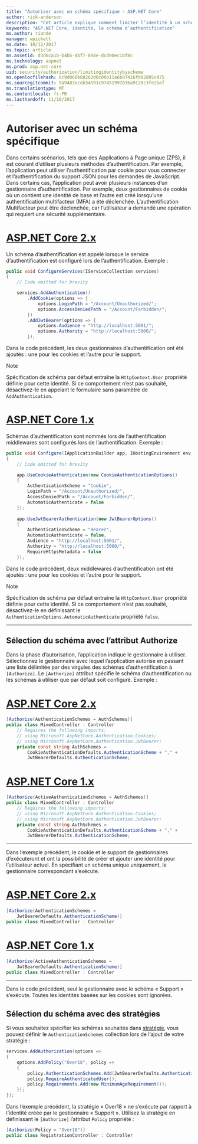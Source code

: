 ```yaml
---
title: "Autoriser avec un schéma spécifique - ASP.NET Core"
author: rick-anderson
description: "Cet article explique comment limiter l’identité à un schéma spécifique lorsque vous travaillez avec plusieurs méthodes d’authentification."
keywords: "ASP.NET Core, identité, le schéma d’authentification"
ms.author: riande
manager: wpickett
ms.date: 10/12/2017
ms.topic: article
ms.assetid: d3d6ca1b-b4b5-4bf7-898e-dcd90ec1bf8c
ms.technology: aspnet
ms.prod: asp.net-core
uid: security/authorization/limitingidentitybyscheme
ms.openlocfilehash: 8c9d068b88263d0c06b11a6b87416fb02885c475
ms.sourcegitcommit: 9a9483aceb34591c97451997036a9120c3fe2baf
ms.translationtype: MT
ms.contentlocale: fr-FR
ms.lasthandoff: 11/10/2017
---
```

# <a name="authorize-with-a-specific-scheme"></a>Autoriser avec un schéma spécifique

Dans certains scénarios, tels que des Applications à Page unique (ZPS), il est courant d’utiliser plusieurs méthodes d’authentification. Par exemple, l’application peut utiliser l’authentification par cookie pour vous connecter et l’authentification du support JSON pour les demandes de JavaScript. Dans certains cas, l’application peut avoir plusieurs instances d’un gestionnaire d’authentification. Par exemple, deux gestionnaires de cookie où un contient une identité de base et l’autre est créé lorsqu’une authentification multifacteur (MFA) a été déclenchée. L’authentification Multifacteur peut être déclenchée, car l’utilisateur a demandé une opération qui requiert une sécurité supplémentaire.

# <a name="aspnet-core-2xtabaspnetcore2x"></a>[ASP.NET Core 2.x](#tab/aspnetcore2x)

Un schéma d’authentification est appelé lorsque le service d’authentification est configuré lors de l’authentification. Exemple :

```csharp
public void ConfigureServices(IServiceCollection services)
{
    // Code omitted for brevity

    services.AddAuthentication()
        .AddCookie(options => {
            options.LoginPath = "/Account/Unauthorized/";
            options.AccessDeniedPath = "/Account/Forbidden/";
        })
        .AddJwtBearer(options => {
            options.Audience = "http://localhost:5001/";
            options.Authority = "http://localhost:5000/";
        });
```

Dans le code précédent, les deux gestionnaires d’authentification ont été ajoutés : une pour les cookies et l’autre pour le support.

>[!NOTE]
>Spécification de schéma par défaut entraîne la `HttpContext.User` propriété définie pour cette identité. Si ce comportement n’est pas souhaité, désactivez-le en appelant le formulaire sans paramètre de `AddAuthentication`.

# <a name="aspnet-core-1xtabaspnetcore1x"></a>[ASP.NET Core 1.x](#tab/aspnetcore1x)

Schémas d’authentification sont nommés lors de l’authentification middlewares sont configurés lors de l’authentification. Exemple :

```csharp
public void Configure(IApplicationBuilder app, IHostingEnvironment env, ILoggerFactory loggerFactory)
{
    // Code omitted for brevity

    app.UseCookieAuthentication(new CookieAuthenticationOptions()
    {
        AuthenticationScheme = "Cookie",
        LoginPath = "/Account/Unauthorized/",
        AccessDeniedPath = "/Account/Forbidden/",
        AutomaticAuthenticate = false
    });
    
    app.UseJwtBearerAuthentication(new JwtBearerOptions()
    {
        AuthenticationScheme = "Bearer",
        AutomaticAuthenticate = false,
        Audience = "http://localhost:5001/",
        Authority = "http://localhost:5000/",
        RequireHttpsMetadata = false
    });
```

Dans le code précédent, deux middlewares d’authentification ont été ajoutés : une pour les cookies et l’autre pour le support.

>[!NOTE]
>Spécification de schéma par défaut entraîne la `HttpContext.User` propriété définie pour cette identité. Si ce comportement n’est pas souhaité, désactivez-le en définissant le `AuthenticationOptions.AutomaticAuthenticate` propriété `false`.

---

## <a name="selecting-the-scheme-with-the-authorize-attribute"></a>Sélection du schéma avec l’attribut Authorize

Dans la phase d’autorisation, l’application indique le gestionnaire à utiliser. Sélectionnez le gestionnaire avec lequel l’application autorise en passant une liste délimitée par des virgules des schémas d’authentification à `[Authorize]`. Le `[Authorize]` attribut spécifie le schéma d’authentification ou les schémas à utiliser que par défaut soit configuré. Exemple :

# <a name="aspnet-core-2xtabaspnetcore2x"></a>[ASP.NET Core 2.x](#tab/aspnetcore2x)

```csharp
[Authorize(AuthenticationSchemes = AuthSchemes)]
public class MixedController : Controller
    // Requires the following imports:
    // using Microsoft.AspNetCore.Authentication.Cookies;
    // using Microsoft.AspNetCore.Authentication.JwtBearer;
    private const string AuthSchemes =
        CookieAuthenticationDefaults.AuthenticationScheme + "," +
        JwtBearerDefaults.AuthenticationScheme;
```

# <a name="aspnet-core-1xtabaspnetcore1x"></a>[ASP.NET Core 1.x](#tab/aspnetcore1x)

```csharp
[Authorize(ActiveAuthenticationSchemes = AuthSchemes)]
public class MixedController : Controller
    // Requires the following imports:
    // using Microsoft.AspNetCore.Authentication.Cookies;
    // using Microsoft.AspNetCore.Authentication.JwtBearer;
    private const string AuthSchemes =
        CookieAuthenticationDefaults.AuthenticationScheme + "," +
        JwtBearerDefaults.AuthenticationScheme;
```

---

Dans l’exemple précédent, le cookie et le support de gestionnaires d’exécuteront et ont la possibilité de créer et ajouter une identité pour l’utilisateur actuel. En spécifiant un schéma unique uniquement, le gestionnaire correspondant s’exécute.

# <a name="aspnet-core-2xtabaspnetcore2x"></a>[ASP.NET Core 2.x](#tab/aspnetcore2x)

```csharp
[Authorize(AuthenticationSchemes = 
    JwtBearerDefaults.AuthenticationScheme)]
public class MixedController : Controller
```

# <a name="aspnet-core-1xtabaspnetcore1x"></a>[ASP.NET Core 1.x](#tab/aspnetcore1x)

```csharp
[Authorize(ActiveAuthenticationSchemes = 
    JwtBearerDefaults.AuthenticationScheme)]
public class MixedController : Controller
```

---

Dans le code précédent, seul le gestionnaire avec le schéma « Support » s’exécute. Toutes les identités basées sur les cookies sont ignorées.

## <a name="selecting-the-scheme-with-policies"></a>Sélection du schéma avec des stratégies

Si vous souhaitez spécifier les schémas souhaités dans [stratégie](xref:security/authorization/policies), vous pouvez définir le `AuthenticationSchemes` collection lors de l’ajout de votre stratégie :

```csharp
services.AddAuthorization(options =>
{
    options.AddPolicy("Over18", policy =>
    {
        policy.AuthenticationSchemes.Add(JwtBearerDefaults.AuthenticationScheme);
        policy.RequireAuthenticatedUser();
        policy.Requirements.Add(new MinimumAgeRequirement());
    });
});
```

Dans l’exemple précédent, la stratégie « Over18 » ne s’exécute par rapport à l’identité créée par le gestionnaire « Support ». Utilisez la stratégie en définissant le `[Authorize]` l’attribut `Policy` propriété :

```csharp
[Authorize(Policy = "Over18")]
public class RegistrationController : Controller
```
